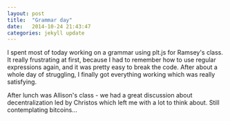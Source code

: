 ```yaml
---
layout: post
title:  "Grammar day"
date:   2014-10-24 21:43:47
categories: jekyll update
---
```

I spent most of today working on a grammar using plt.js for Ramsey's class. It really frustrating at first, because I had to remember how to use regular expressions again, and it was pretty easy to break the code. After about a whole day of struggling, I finally got everything working which was really satisfying.

After lunch was Allison's class - we had a great discussion about decentralization led by Christos which left me with a lot to think about. Still contemplating bitcoins...